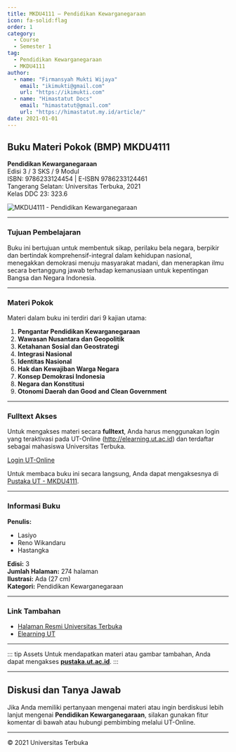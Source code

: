 ```yaml
--- 
title: MKDU4111 – Pendidikan Kewarganegaraan
icon: fa-solid:flag
order: 1
category:
  - Course
  - Semester 1
tag:
  - Pendidikan Kewarganegaraan
  - MKDU4111
author:
  - name: "Firmansyah Mukti Wijaya"
    email: "ikimukti@gmail.com"
    url: "https://ikimukti.com"
  - name: "Himastatut Docs"
    email: "himastatut@gmail.com"
    url: "https://himastatut.my.id/article/"
date: 2021-01-01
--- 
```


## Buku Materi Pokok (BMP) MKDU4111

**Pendidikan Kewarganegaraan**  
Edisi 3 / 3 SKS / 9 Modul  
ISBN: 9786233124454 | E-ISBN 9786233124461  
Tangerang Selatan: Universitas Terbuka, 2021  
Kelas DDC 23: 323.6  

![MKDU4111 - Pendidikan Kewarganegaraan](https://pustaka.ut.ac.id/lib/wp-content/uploads/2022/02/MKDK411103.jpg)

--- 

### Tujuan Pembelajaran

Buku ini bertujuan untuk membentuk sikap, perilaku bela negara, berpikir dan bertindak komprehensif-integral dalam kehidupan nasional, menegakkan demokrasi menuju masyarakat madani, dan menerapkan ilmu secara bertanggung jawab terhadap kemanusiaan untuk kepentingan Bangsa dan Negara Indonesia.

--- 

### Materi Pokok

Materi dalam buku ini terdiri dari 9 kajian utama:

1. **Pengantar Pendidikan Kewarganegaraan**
2. **Wawasan Nusantara dan Geopolitik**
3. **Ketahanan Sosial dan Geostrategi**
4. **Integrasi Nasional**
5. **Identitas Nasional**
6. **Hak dan Kewajiban Warga Negara**
7. **Konsep Demokrasi Indonesia**
8. **Negara dan Konstitusi**
9. **Otonomi Daerah dan Good and Clean Government**

--- 

### Fulltext Akses

Untuk mengakses materi secara **fulltext**, Anda harus menggunakan login yang teraktivasi pada UT-Online (http://elearning.ut.ac.id) dan terdaftar sebagai mahasiswa Universitas Terbuka.

[Login UT-Online](http://elearning.ut.ac.id)  

Untuk membaca buku ini secara langsung, Anda dapat mengaksesnya di [Pustaka UT - MKDU4111](https://pustaka.ut.ac.id/lib/mkdu4111-pendidikan-kewarganegaraan-edisi-3).

--- 

### Informasi Buku

**Penulis:**
- Lasiyo
- Reno Wikandaru
- Hastangka

**Edisi:** 3  
**Jumlah Halaman:** 274 halaman  
**Ilustrasi:** Ada (27 cm)  
**Kategori:** Pendidikan Kewarganegaraan  

--- 

### Link Tambahan

- [Halaman Resmi Universitas Terbuka](https://www.ut.ac.id)
- [Elearning UT](http://elearning.ut.ac.id)

--- 

::: tip Assets
Untuk mendapatkan materi atau gambar tambahan, Anda dapat mengakses **[pustaka.ut.ac.id](https://pustaka.ut.ac.id)**.
:::

--- 

## Diskusi dan Tanya Jawab

Jika Anda memiliki pertanyaan mengenai materi atau ingin berdiskusi lebih lanjut mengenai **Pendidikan Kewarganegaraan**, silakan gunakan fitur komentar di bawah atau hubungi pembimbing melalui UT-Online.


--- 

<footer>
  <p>© 2021 Universitas Terbuka</p>
</footer>
